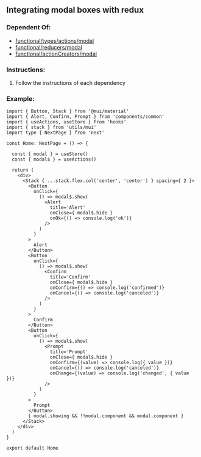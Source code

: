## Integrating modal boxes with redux

### Dependent Of:
- [functional/types/actions/modal](https://github.com/Braint-Tech/template-web/tree/main/components/functional/types/actions/modal)
- [functional/reducers/modal](https://github.com/Braint-Tech/template-web/tree/main/components/functional/reducers/modal)
- [functional/actionCreators/modal](https://github.com/Braint-Tech/template-web/tree/main/components/functional/actionCreators/modal)

### Instructions:
1. Follow the instructions of each dependency

### Example:
```tsx
import { Button, Stack } from '@mui/material'
import { Alert, Confirm, Prompt } from 'components/common'
import { useActions, useStore } from 'hooks'
import { stack } from 'utils/mui'
import type { NextPage } from 'next'

const Home: NextPage = () => {

  const { modal } = useStore()
  const { modal$ } = useActions()

  return (
    <div>
      <Stack { ...stack.flex.col('center', 'center') } spacing={ 2 }>
        <Button
          onClick={
            () => modal$.show(
              <Alert 
                title='Alert'
                onClose={ modal$.hide }
                onOk={() => console.log('ok')}
              />
            )
          }
        >
          Alert
        </Button>
        <Button
          onClick={
            () => modal$.show(
              <Confirm 
                title='Confirm'
                onClose={ modal$.hide }
                onConfirm={() => console.log('confirmed')}
                onCancel={() => console.log('canceled')}
              />
            )
          }
        >
          Confirm
        </Button>
        <Button
          onClick={
            () => modal$.show(
              <Prompt
                title='Prompt'
                onClose={ modal$.hide }
                onConfirm={(value) => console.log({ value })}
                onCancel={() => console.log('canceled')}
                onChange={(value) => console.log('changed', { value })}
              />
            )
          }
        >
          Prompt
        </Button>
        { modal.showing && !!modal.component && modal.component }
      </Stack>
    </div>
  )
}

export default Home
```